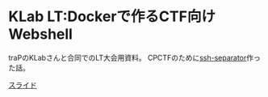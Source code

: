 # KLab LT:Dockerで作るCTF向けWebshell

traPのKLabさんと合同でのLT大会用資料。
CPCTFのために[ssh-separator](https://github.com/mazrean/ssh-separator)作った話。

[スライド](https://docs.google.com/presentation/d/1xR_T3Ek6c-Vmrn_OtAhMduY9LmY9Ur3UfmlQGmaflQk/edit?usp=sharing)
